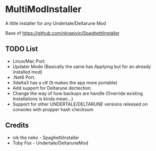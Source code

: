 # MultiModInstaller
A little installer for any Undertale/Deltarune Mod

Base of https://github.com/nkrapivin/SpaghettiInstaller

## TODO List

- Linux/Mac Port.
- Updater Mode (Basically the same has Applying but for an already installed mod)
- .Net6 Port.
- Xdelta3 has a c# (It makes the app more portable)
- Add support for Deltarune dectection.
- Change the way of how backups are handle (Override existing Installations is kinda mean...)
- Support for other UNDERTALE/DELTARUNE versions released on consoles with propper hash checksum

## Credits

- nik the neko - SpaghettiInstaller
- Toby Fox - Undertale/DeltaruneMod